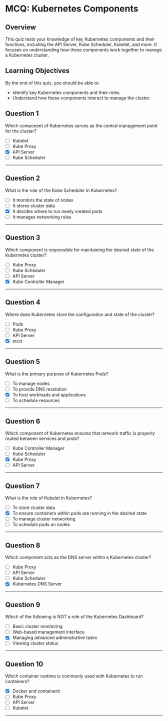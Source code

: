 # MCQ: Kubernetes Components


## **Overview**

This quiz tests your knowledge of key Kubernetes components and their functions, including the API Server, Kube Scheduler, Kubelet, and more. It focuses on understanding how these components work together to manage a Kubernetes cluster.

## **Learning Objectives**

By the end of this quiz, you should be able to:

- Identify key Kubernetes components and their roles.
- Understand how these components interact to manage the cluster.

## Question 1  

Which component of Kubernetes serves as the central management point for the cluster?  
- [ ] Kubelet  
- [ ] Kube Proxy  
- [x] API Server  
- [ ] Kube Scheduler  

---

## Question 2  

What is the role of the Kube Scheduler in Kubernetes?  
- [ ] It monitors the state of nodes  
- [ ] It stores cluster data  
- [x] It decides where to run newly created pods  
- [ ] It manages networking rules  

---

## Question 3  

Which component is responsible for maintaining the desired state of the Kubernetes cluster?  
- [ ] Kube Proxy  
- [ ] Kube Scheduler  
- [ ] API Server  
- [x] Kube Controller Manager  

---

## Question 4  

Where does Kubernetes store the configuration and state of the cluster?  
- [ ] Pods  
- [ ] Kube Proxy  
- [ ] API Server  
- [x] etcd  

---

## Question 5  

What is the primary purpose of Kubernetes Pods?  
- [ ] To manage nodes  
- [ ] To provide DNS resolution  
- [x] To host workloads and applications  
- [ ] To schedule resources  

---

## Question 6  

Which component of Kubernetes ensures that network traffic is properly routed between services and pods?  
- [ ] Kube Controller Manager  
- [ ] Kube Scheduler  
- [x] Kube Proxy  
- [ ] API Server  

---

## Question 7  

What is the role of Kubelet in Kubernetes?  
- [ ] To store cluster data  
- [x] To ensure containers within pods are running in the desired state  
- [ ] To manage cluster networking  
- [ ] To schedule pods on nodes  

---

## Question 8  

Which component acts as the DNS server within a Kubernetes cluster?  
- [ ] Kube Proxy  
- [ ] API Server  
- [ ] Kube Scheduler  
- [x] Kubernetes DNS Server  

---

## Question 9  

Which of the following is NOT a role of the Kubernetes Dashboard?  
- [ ] Basic cluster monitoring  
- [ ] Web-based management interface  
- [x] Managing advanced administrative tasks  
- [ ] Viewing cluster status  

---

## Question 10  

Which container runtime is commonly used with Kubernetes to run containers?  
- [x] Docker and containerd  
- [ ] Kube Proxy  
- [ ] API Server  
- [ ] Kubelet  

---

